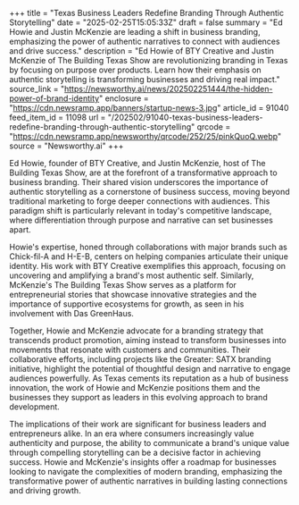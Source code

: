 +++
title = "Texas Business Leaders Redefine Branding Through Authentic Storytelling"
date = "2025-02-25T15:05:33Z"
draft = false
summary = "Ed Howie and Justin McKenzie are leading a shift in business branding, emphasizing the power of authentic narratives to connect with audiences and drive success."
description = "Ed Howie of BTY Creative and Justin McKenzie of The Building Texas Show are revolutionizing branding in Texas by focusing on purpose over products. Learn how their emphasis on authentic storytelling is transforming businesses and driving real impact."
source_link = "https://newsworthy.ai/news/202502251444/the-hidden-power-of-brand-identity"
enclosure = "https://cdn.newsramp.app/banners/startup-news-3.jpg"
article_id = 91040
feed_item_id = 11098
url = "/202502/91040-texas-business-leaders-redefine-branding-through-authentic-storytelling"
qrcode = "https://cdn.newsramp.app/newsworthy/qrcode/252/25/pinkQuoQ.webp"
source = "Newsworthy.ai"
+++

<p>Ed Howie, founder of BTY Creative, and Justin McKenzie, host of The Building Texas Show, are at the forefront of a transformative approach to business branding. Their shared vision underscores the importance of authentic storytelling as a cornerstone of business success, moving beyond traditional marketing to forge deeper connections with audiences. This paradigm shift is particularly relevant in today's competitive landscape, where differentiation through purpose and narrative can set businesses apart.</p><p>Howie's expertise, honed through collaborations with major brands such as Chick-fil-A and H-E-B, centers on helping companies articulate their unique identity. His work with BTY Creative exemplifies this approach, focusing on uncovering and amplifying a brand's most authentic self. Similarly, McKenzie's The Building Texas Show serves as a platform for entrepreneurial stories that showcase innovative strategies and the importance of supportive ecosystems for growth, as seen in his involvement with Das GreenHaus.</p><p>Together, Howie and McKenzie advocate for a branding strategy that transcends product promotion, aiming instead to transform businesses into movements that resonate with customers and communities. Their collaborative efforts, including projects like the Greater: SATX branding initiative, highlight the potential of thoughtful design and narrative to engage audiences powerfully. As Texas cements its reputation as a hub of business innovation, the work of Howie and McKenzie positions them and the businesses they support as leaders in this evolving approach to brand development.</p><p>The implications of their work are significant for business leaders and entrepreneurs alike. In an era where consumers increasingly value authenticity and purpose, the ability to communicate a brand's unique value through compelling storytelling can be a decisive factor in achieving success. Howie and McKenzie's insights offer a roadmap for businesses looking to navigate the complexities of modern branding, emphasizing the transformative power of authentic narratives in building lasting connections and driving growth.</p>